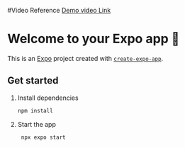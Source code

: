 #Video Reference
[Demo video Link](https://drive.google.com/file/d/1-C8j_1pqpcCsIdDddyzGr5gYP-uNL0lF/view?usp=sharing)
# Welcome to your Expo app 👋

This is an [Expo](https://expo.dev) project created with [`create-expo-app`](https://www.npmjs.com/package/create-expo-app).

## Get started

1. Install dependencies

   ```bash
   npm install
   ```

2. Start the app

   ```bash
    npx expo start
   ```

